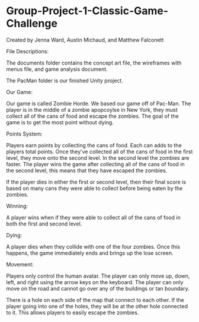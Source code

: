 # Group-Project-1-Classic-Game-Challenge

Created by Jenna Ward, Austin Michaud, and Matthew Falconett

File Descriptions:

The documents folder contains the concept art file, the wireframes with menus file, and game analysis document.

The PacMan folder is our finished Unity project.

Our Game:

Our game is called Zombie Horde. We based our game off of Pac-Man. The player is in the middle of a zombie apopcoylse in New York, they must collect all of the cans of food and escape the zombies. The goal of the game is to get the most point without dying.

Points System:

Players earn points by collecting the cans of food. Each can adds to the players total points. Once they've collected all of the cans of food in the first level, they move onto the second level. In the second level the zombies are faster. The player wins the game after collecting all of the cans of food in the second level, this means that they have escaped the zombies.

If the player dies in either the first or second level, then their final score is based on many cans they were able to collect before being eaten by the zombies.

Winning:

A player wins when if they were able to collect all of the cans of food in both the first and second level.

Dying:

A player dies when they collide with one of the four zombies. Once this happens, the game immediately ends and brings up the lose screen.

Movement:

Players only control the human avatar. The player can only move up, down, left, and right using the arrow keys on the keyboard. The player can only move on the road and cannot go over any of the buildings or tan boundary.

There is a hole on each side of the map that connect to each other. If the player going into one of the holes, they will be at the other hole connected to it. This allows players to easily escape the zombies.
